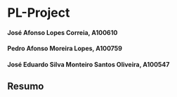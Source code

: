 # PL-Project
#### José Afonso Lopes Correia, A100610
#### Pedro Afonso Moreira Lopes, A100759
#### José Eduardo Silva Monteiro Santos Oliveira, A100547

## Resumo


